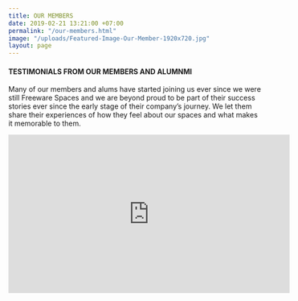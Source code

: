 ```yaml
---
title: OUR MEMBERS
date: 2019-02-21 13:21:00 +07:00
permalink: "/our-members.html"
image: "/uploads/Featured-Image-Our-Member-1920x720.jpg"
layout: page
---
```


<div class="row">
<div class="col-12 text-center">
<h4>TESTIMONIALS FROM OUR MEMBERS AND ALUMNMI</h4>

<p class="pb-5">Many of our members and alums have started joining us ever since we were still Freeware Spaces and we are beyond proud to be part of their success stories ever since the early stage of their company’s journey. We let them share their experiences of how they feel about our spaces and what makes it memorable to them. </p>

<iframe width="560" height="315" src="https://www.youtube.com/embed/O-78DOesfKQ" frameborder="0" allow="accelerometer; autoplay; encrypted-media; gyroscope; picture-in-picture" allowfullscreen></iframe>
</div>
</div>
